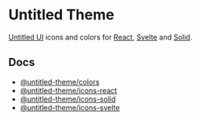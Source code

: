 # Untitled Theme

[Untitled UI](<https://www.figma.com/file/5OtZ9gq2jAPCYkmVI2Dd8e/%E2%9D%96-PREVIEW-%E2%9D%96-Untitled-UI-%E2%80%93-PRO-VARIABLES-(v4.0)?type=design&mode=design&t=5D8GykVOy1OlJsxx-0>) icons and colors for [React](https://react.dev/), [Svelte](https://svelte.dev/) and [Solid](https://docs.solidjs.com/).

## Docs

- [@untitled-theme/colors](/packages/core/colors/README.md)
- [@untitled-theme/icons-react](/packages/icons/react/README.md)
- [@untitled-theme/icons-solid](/packages/icons/solid/README.md)
- [@untitled-theme/icons-svelte](/packages/icons/svelte/README.md)

